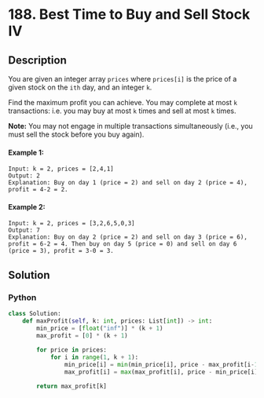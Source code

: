 # 188. Best Time to Buy and Sell Stock IV

## Description
You are given an integer array `prices` where `prices[i]` is the price of a given stock on the `ith` day, and an integer `k`.

Find the maximum profit you can achieve. You may complete at most `k` transactions: i.e. you may buy at most `k` times and sell at most `k` times.

**Note:** You may not engage in multiple transactions simultaneously (i.e., you must sell the stock before you buy again).

#### Example 1:
```
Input: k = 2, prices = [2,4,1]
Output: 2
Explanation: Buy on day 1 (price = 2) and sell on day 2 (price = 4), profit = 4-2 = 2.
```

#### Example 2:
```
Input: k = 2, prices = [3,2,6,5,0,3]
Output: 7
Explanation: Buy on day 2 (price = 2) and sell on day 3 (price = 6), profit = 6-2 = 4. Then buy on day 5 (price = 0) and sell on day 6 (price = 3), profit = 3-0 = 3.
```


## Solution

### Python
```python
class Solution:
    def maxProfit(self, k: int, prices: List[int]) -> int:
        min_price = [float("inf")] * (k + 1)
        max_profit = [0] * (k + 1)
        
        for price in prices:
            for i in range(1, k + 1):
                min_price[i] = min(min_price[i], price - max_profit[i-1])
                max_profit[i] = max(max_profit[i], price - min_price[i])

        return max_profit[k]
```